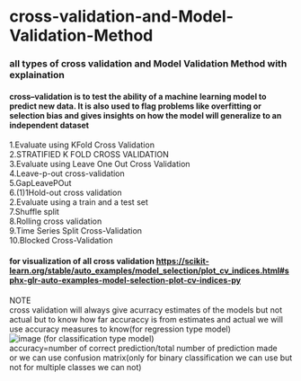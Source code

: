 # cross-validation-and-Model-Validation-Method <br />
### all types of cross validation and Model Validation Method with explaination  
#### cross–validation is to test the ability of a machine learning model to predict new data. It is also used to flag problems like overfitting or selection bias and gives insights on how the model will generalize to an independent dataset
1.Evaluate using KFold Cross Validation <br />
2.STRATIFIED K FOLD CROSS VALIDATION <br />
3.Evaluate using Leave One Out Cross Validation <br />
4.Leave-p-out cross-validation <br />
5.GapLeavePOut <br /> 
6.(1)1Hold-out cross validation <br />
2.Evaluate using a train and a test set <br />
7.Shuffle split <br />
8.Rolling cross validation <br />
9.Time Series Split Cross-Validation <br />
10.Blocked Cross-Validation <br />
#### for visualization of all cross validation https://scikit-learn.org/stable/auto_examples/model_selection/plot_cv_indices.html#sphx-glr-auto-examples-model-selection-plot-cv-indices-py <br />
NOTE   <br />
cross validation will always give acurracy estimates of the models but not actual but to know how far accuraccy is from estimates and actual we will use accuracy measures to know(for regression type model)   <br />
![image](https://user-images.githubusercontent.com/79073189/200225870-62464510-45af-422e-b010-69ca0a26ae7b.png)
(for classification type model) <br />
accuracy=number of correct prediction/total number of prediction made  <br />
or we can use confusion matrix(only for binary classification we can use but not for multiple classes we can not) <br />
